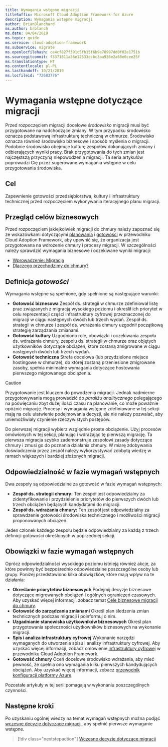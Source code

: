 ```yaml
---
title: Wymagania wstępne migracji
titleSuffix: Microsoft Cloud Adoption Framework for Azure
description: Wymagania wstępne migracji
author: BrianBlanchard
ms.author: brblanch
ms.date: 04/04/2019
ms.topic: guide
ms.service: cloud-adoption-framework
ms.subservice: migrate
ms.openlocfilehash: ce4cf827f391c5fb15f6b9e78997dd0f02e1751b
ms.sourcegitcommit: f3371811a36e12533ecbc3aa936e2a68e0cee25f
ms.translationtype: HT
ms.contentlocale: pl-PL
ms.lasthandoff: 10/21/2019
ms.locfileid: "72683776"
---
```

# <a name="prerequisites-for-migration"></a>Wymagania wstępne dotyczące migracji

Przed rozpoczęciem migracji docelowe _środowisko_ migracji musi być przygotowane na nadchodzące zmiany. W tym przypadku środowisko oznacza podstawową infrastrukturę techniczną w chmurze. Środowisko oznacza również środowisko biznesowe i sposób myślenia o migracji. Podobnie środowisko obejmuje kulturę zespołów dokonujących zmiany i odbierających wyniki pracy. Brak przygotowania do tych zmian jest najczęstszą przyczyną niepowodzenia migracji. Ta seria artykułów poprowadzi Cię przez sugerowane wymagania wstępne w celu przygotowania środowiska.

## <a name="objective"></a>Cel

Zapewnienie gotowości przedsiębiorstwa, kultury i infrastruktury technicznej przed rozpoczęciem wykonywania iteracyjnego planu migracji.

## <a name="review-business-drivers"></a>Przegląd celów biznesowych

Przed rozpoczęciem jakiejkolwiek migracji do chmury należy zapoznać się ze wskazówkami dotyczącymi [planowania](../../../strategy/index.md) i [gotowości](../../../ready/index.md) w przewodniku Cloud Adoption Framework, aby upewnić się, że organizacja jest przygotowana na wdrożenie chmury i procesy migracji. W szczególności należy sprawdzić wymagania biznesowe i oczekiwane wyniki migracji:

- [Wprowadzenie: Migracja](../../../getting-started/migrate.md)
- [Dlaczego przechodzimy do chmury?](../../../strategy/motivations.md)

## <a name="definition-of-done"></a>Definicja *gotowości*

Wymagania wstępne są spełnione, gdy spełnione są następujące warunki:

- **Gotowość biznesowa** Zespół ds. strategii w chmurze zdefiniował listę prac związanych z migracją wysokiego poziomu i określił ich priorytet w celu reprezentacji części infrastruktury cyfrowej przeznaczonej do migracji w ciągu następnych dwóch lub trzech wydań. Zespół ds. strategii w chmurze i zespół ds. wdrażania chmury uzgodnił początkową strategię zarządzania zmianami.
- **Gotowość kultury** Uzgodniono role, obowiązki i oczekiwania zespołu ds. wdrażania chmury, zespołu ds. strategii w chmurze oraz objętych użytkowników dotyczące obciążeń, które zostaną zmigrowane w ciągu następnych dwóch lub trzech wydań.
- **Gotowość techniczna** Strefa docelowa (lub przydzielone miejsce hostingowe w chmurze), do której zostaną przeniesione zmigrowane zasoby, spełnia minimalne wymagania dotyczące hostowania pierwszego migrowanego obciążenia.

> [!CAUTION]
> Przygotowanie jest kluczem do powodzenia migracji. Jednak nadmierne przygotowywania mogą prowadzić do *paraliżu analitycznego* polegającego na poświęcaniu zbyt dużej ilości czasu na planowanie, co może poważnie opóźnić migrację. Procesy i wymagania wstępne zdefiniowane w tej sekcji mają na celu ułatwienie podejmowania decyzji, ale nie należy pozwalać, aby uniemożliwiały czynienie rzeczywistych postępów.
>
> Do pierwszej migracji wybierz względnie proste obciążenie. Użyj procesów omówionych w tej sekcji, planując i wdrażając tę pierwszą migrację. Ta pierwsza migracja szybko zademonstruje zespołowi zasady dotyczące chmury i zmusi go do poznania działania chmury. W miarę zdobywania doświadczenia przez zespół należy wykorzystywać zdobytą wiedzę w ramach większych i bardziej złożonych migracji.

## <a name="accountability-during-prerequisites"></a>Odpowiedzialność w fazie wymagań wstępnych

Dwa zespoły są odpowiedzialne za gotowość w fazie wymagań wstępnych:

- **Zespół ds. strategii chmury:** Ten zespół jest odpowiedzialny za zidentyfikowanie i przydzielenie priorytetów do pierwszych dwóch lub trzech obciążeń będących kandydatami do migracji.
- **Zespół ds. wdrażania chmury:** Ten zespół jest odpowiedzialny za sprawdzenie gotowości środowiska technicznego i możliwości migracji proponowanych obciążeń.

Jeden członek każdego zespołu będzie odpowiedzialny za każdą z trzech definicji gotowości określonych w poprzedniej sekcji.

## <a name="responsibilities-during-prerequisites"></a>Obowiązki w fazie wymagań wstępnych

Oprócz odpowiedzialności wysokiego poziomu istnieją również akcje, za które powinny być bezpośrednio odpowiedzialne poszczególne osoby lub grupy. Poniżej przedstawiono kilka obowiązków, które mają wpływ na te działania:

- **Określanie priorytetów biznesowych** Podejmij decyzje biznesowe dotyczące migrowanych obciążeń i ogólnych ograniczeń czasowych. Aby uzyskać więcej informacji, zobacz temat [Cele biznesowe migracji do chmury](../../../strategy/motivations.md).
- **Gotowość do zarządzania zmianami** Określ plan śledzenia zmian technicznych podczas migracji i poinformuj o nim.
- **Uzgadnianie stanowiska użytkowników biznesowych** Określ plan przygotowania społeczności użytkowników biznesowych na wykonanie migracji.
- **Spis i analiza infrastruktury cyfrowej** Wykonanie narzędzi wymaganych do utworzenia spisu i analizy infrastruktury cyfrowej. Aby uzyskać więcej informacji, zobacz omówienie [infrastruktury cyfrowej](../../../digital-estate/index.md) w przewodniku Cloud Adoption Framework.
- **Gotowość chmury** Oceń docelowe środowisko wdrażania, aby mieć pewność, że spełnia ono wymagania kilku pierwszych kandydujących obciążeń. Aby uzyskać więcej informacji, zobacz [przewodnik konfiguracji platformy Azure](../../../ready/azure-setup-guide/index.md).

Pozostałe artykuły w tej serii pomagają w wykonaniu poszczególnych czynności.

## <a name="next-steps"></a>Następne kroki

Po uzyskaniu ogólnej wiedzy na temat wymagań wstępnych można podjąć [wczesne decyzje dotyczące migracji](./decisions.md), aby spełnić pierwsze wymaganie wstępne.

> [!div class="nextstepaction"]
> [Wczesne decyzje dotyczące migracji](./decisions.md)
